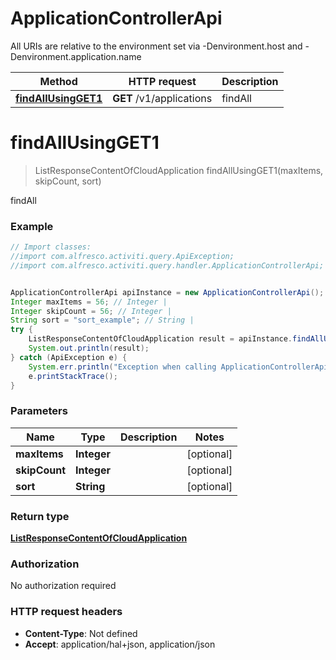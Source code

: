 # ApplicationControllerApi

All URIs are relative to the environment set via -Denvironment.host and -Denvironment.application.name

Method | HTTP request | Description
------------- | ------------- | -------------
[**findAllUsingGET1**](ApplicationControllerApi.md#findAllUsingGET1) | **GET** /v1/applications | findAll

<a name="findAllUsingGET1"></a>
# **findAllUsingGET1**
> ListResponseContentOfCloudApplication findAllUsingGET1(maxItems, skipCount, sort)

findAll

### Example
```java
// Import classes:
//import com.alfresco.activiti.query.ApiException;
//import com.alfresco.activiti.query.handler.ApplicationControllerApi;


ApplicationControllerApi apiInstance = new ApplicationControllerApi();
Integer maxItems = 56; // Integer | 
Integer skipCount = 56; // Integer | 
String sort = "sort_example"; // String | 
try {
    ListResponseContentOfCloudApplication result = apiInstance.findAllUsingGET1(maxItems, skipCount, sort);
    System.out.println(result);
} catch (ApiException e) {
    System.err.println("Exception when calling ApplicationControllerApi#findAllUsingGET1");
    e.printStackTrace();
}
```

### Parameters

Name | Type | Description  | Notes
------------- | ------------- | ------------- | -------------
 **maxItems** | **Integer**|  | [optional]
 **skipCount** | **Integer**|  | [optional]
 **sort** | **String**|  | [optional]

### Return type

[**ListResponseContentOfCloudApplication**](ListResponseContentOfCloudApplication.md)

### Authorization

No authorization required

### HTTP request headers

 - **Content-Type**: Not defined
 - **Accept**: application/hal+json, application/json

